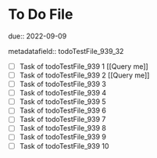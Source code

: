 # To Do File

due:: 2022-09-09

metadatafield:: todoTestFile_939_32

- [ ] Task of todoTestFile_939 1 [[Query me]]
- [ ] Task of todoTestFile_939 2 [[Query me]]
- [ ] Task of todoTestFile_939 3
- [ ] Task of todoTestFile_939 4
- [ ] Task of todoTestFile_939 5
- [ ] Task of todoTestFile_939 6
- [ ] Task of todoTestFile_939 7
- [ ] Task of todoTestFile_939 8
- [ ] Task of todoTestFile_939 9
- [ ] Task of todoTestFile_939 10